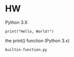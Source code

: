# HW

Python 3.X
```
print("Hello, World!")
```
the print() function (Python 3.x)
```
builtin-function.py
```
